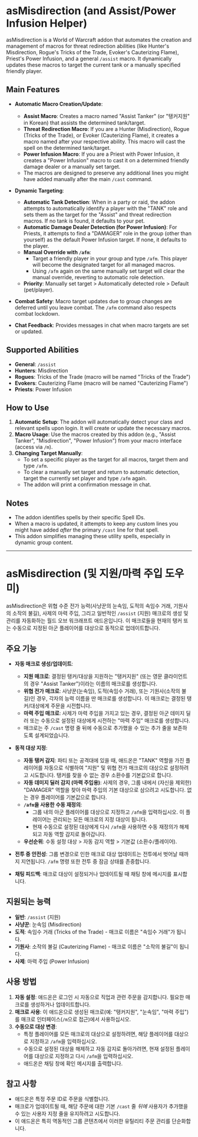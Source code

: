 # asMisdirection (and Assist/Power Infusion Helper)

asMisdirection is a World of Warcraft addon that automates the creation and management of macros for threat redirection abilities (like Hunter's Misdirection, Rogue's Tricks of the Trade, Evoker's Cauterizing Flame), Priest's Power Infusion, and a general `/assist` macro. It dynamically updates these macros to target the current tank or a manually specified friendly player.

## Main Features

*   **Automatic Macro Creation/Update**:
    *   **Assist Macro**: Creates a macro named "Assist Tanker" (or "탱커지원" in Korean) that assists the determined tank/target.
    *   **Threat Redirection Macro**: If you are a Hunter (Misdirection), Rogue (Tricks of the Trade), or Evoker (Cauterizing Flame), it creates a macro named after your respective ability. This macro will cast the spell on the determined tank/target.
    *   **Power Infusion Macro**: If you are a Priest with Power Infusion, it creates a "Power Infusion" macro to cast it on a determined friendly damage dealer or a manually set target.
    *   The macros are designed to preserve any additional lines you might have added manually after the main `/cast` command.

*   **Dynamic Targeting**:
    *   **Automatic Tank Detection**: When in a party or raid, the addon attempts to automatically identify a player with the "TANK" role and sets them as the target for the "Assist" and threat redirection macros. If no tank is found, it defaults to your pet.
    *   **Automatic Damage Dealer Detection (for Power Infusion)**: For Priests, it attempts to find a "DAMAGER" role in the group (other than yourself) as the default Power Infusion target. If none, it defaults to the player.
    *   **Manual Override with `/afm`**:
        *   Target a friendly player in your group and type `/afm`. This player will become the designated target for all managed macros.
        *   Using `/afm` again on the same manually set target will clear the manual override, reverting to automatic role detection.
    *   **Priority**: Manually set target > Automatically detected role > Default (pet/player).

*   **Combat Safety**: Macro target updates due to group changes are deferred until you leave combat. The `/afm` command also respects combat lockdown.
*   **Chat Feedback**: Provides messages in chat when macro targets are set or updated.

## Supported Abilities

*   **General**: `/assist`
*   **Hunters**: Misdirection
*   **Rogues**: Tricks of the Trade (macro will be named "Tricks of the Trade")
*   **Evokers**: Cauterizing Flame (macro will be named "Cauterizing Flame")
*   **Priests**: Power Infusion

## How to Use

1.  **Automatic Setup**: The addon will automatically detect your class and relevant spells upon login. It will create or update the necessary macros.
2.  **Macro Usage**: Use the macros created by this addon (e.g., "Assist Tanker", "Misdirection", "Power Infusion") from your macro interface (access via `/m`).
3.  **Changing Target Manually**:
    *   To set a specific player as the target for all macros, target them and type `/afm`.
    *   To clear a manually set target and return to automatic detection, target the currently set player and type `/afm` again.
    *   The addon will print a confirmation message in chat.

## Notes

*   The addon identifies spells by their specific Spell IDs.
*   When a macro is updated, it attempts to keep any custom lines you might have added *after* the primary `/cast` line for that spell.
*   This addon simplifies managing these utility spells, especially in dynamic group content.

---

# asMisdirection (및 지원/마력 주입 도우미)

asMisdirection은 위협 수준 전가 능력(사냥꾼의 눈속임, 도적의 속임수 거래, 기원사의 소작의 불길), 사제의 마력 주입, 그리고 일반적인 `/assist` (지원) 매크로의 생성 및 관리를 자동화하는 월드 오브 워크래프트 애드온입니다. 이 매크로들을 현재의 탱커 또는 수동으로 지정된 아군 플레이어를 대상으로 동적으로 업데이트합니다.

## 주요 기능

*   **자동 매크로 생성/업데이트**:
    *   **지원 매크로**: 결정된 탱커/대상을 지원하는 "탱커지원" (또는 영문 클라이언트의 경우 "Assist Tanker")이라는 이름의 매크로를 생성합니다.
    *   **위협 전가 매크로**: 사냥꾼(눈속임), 도적(속임수 거래), 또는 기원사(소작의 불길)인 경우, 각자의 능력 이름을 딴 매크로를 생성합니다. 이 매크로는 결정된 탱커/대상에게 주문을 시전합니다.
    *   **마력 주입 매크로**: 사제가 마력 주입을 가지고 있는 경우, 결정된 아군 데미지 딜러 또는 수동으로 설정된 대상에게 시전하는 "마력 주입" 매크로를 생성합니다.
    *   매크로는 주 `/cast` 명령 줄 뒤에 수동으로 추가했을 수 있는 추가 줄을 보존하도록 설계되었습니다.

*   **동적 대상 지정**:
    *   **자동 탱커 감지**: 파티 또는 공격대에 있을 때, 애드온은 "TANK" 역할을 가진 플레이어를 자동으로 식별하여 "지원" 및 위협 전가 매크로의 대상으로 설정하려고 시도합니다. 탱커를 찾을 수 없는 경우 소환수를 기본값으로 합니다.
    *   **자동 데미지 딜러 감지 (마력 주입용)**: 사제의 경우, 그룹 내에서 (자신을 제외한) "DAMAGER" 역할을 찾아 마력 주입의 기본 대상으로 삼으려고 시도합니다. 없는 경우 플레이어를 기본값으로 합니다.
    *   **`/afm`을 사용한 수동 재정의**:
        *   그룹 내의 아군 플레이어를 대상으로 지정하고 `/afm`을 입력하십시오. 이 플레이어는 관리되는 모든 매크로의 지정 대상이 됩니다.
        *   현재 수동으로 설정된 대상에게 다시 `/afm`을 사용하면 수동 재정의가 해제되고 자동 역할 감지로 돌아갑니다.
    *   **우선순위**: 수동 설정 대상 > 자동 감지 역할 > 기본값 (소환수/플레이어).

*   **전투 중 안전성**: 그룹 변경으로 인한 매크로 대상 업데이트는 전투에서 벗어날 때까지 지연됩니다. `/afm` 명령 또한 전투 중 잠금 상태를 존중합니다.
*   **채팅 피드백**: 매크로 대상이 설정되거나 업데이트될 때 채팅 창에 메시지를 표시합니다.

## 지원되는 능력

*   **일반**: `/assist` (지원)
*   **사냥꾼**: 눈속임 (Misdirection)
*   **도적**: 속임수 거래 (Tricks of the Trade) - 매크로 이름은 "속임수 거래"가 됩니다.
*   **기원사**: 소작의 불길 (Cauterizing Flame) - 매크로 이름은 "소작의 불길"이 됩니다.
*   **사제**: 마력 주입 (Power Infusion)

## 사용 방법

1.  **자동 설정**: 애드온은 로그인 시 자동으로 직업과 관련 주문을 감지합니다. 필요한 매크로를 생성하거나 업데이트합니다.
2.  **매크로 사용**: 이 애드온으로 생성된 매크로(예: "탱커지원", "눈속임", "마력 주입")를 매크로 인터페이스(`/m`으로 접근)에서 사용하십시오.
3.  **수동으로 대상 변경**:
    *   특정 플레이어를 모든 매크로의 대상으로 설정하려면, 해당 플레이어를 대상으로 지정하고 `/afm`을 입력하십시오.
    *   수동으로 설정된 대상을 해제하고 자동 감지로 돌아가려면, 현재 설정된 플레이어를 대상으로 지정하고 다시 `/afm`을 입력하십시오.
    *   애드온은 채팅 창에 확인 메시지를 출력합니다.

## 참고 사항

*   애드온은 특정 주문 ID로 주문을 식별합니다.
*   매크로가 업데이트될 때, 해당 주문에 대한 기본 `/cast` 줄 *뒤에* 사용자가 추가했을 수 있는 사용자 지정 줄을 유지하려고 시도합니다.
*   이 애드온은 특히 역동적인 그룹 콘텐츠에서 이러한 유틸리티 주문 관리를 단순화합니다.
